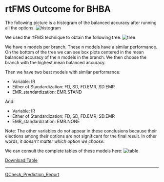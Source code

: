 # rtFMS Outcome for BHBA

The following picture is a histogram of the balanced accuracy after running all the options.
![histogram](https://github.com/JFMandujanoR/QCheck_Prediction_Report/blob/master/Hist_Binary_Bal_Acc_GLMNET_BHBA.png)

We used the rtFMS technique to obtain the following tree:
![tree](https://github.com/JFMandujanoR/QCheck_Prediction_Report/blob/master/Tree_Bal_Acc_GLMNET_BHBA.png)

We have n models per branch. These n models have a similar performance. On the bottom of the tree we can see box plots centered in the mean balanced accuracy of the n models in the branch. We then choose the branch with the highest mean balanced accuracy.

Then we have two best models with similar performance:

- Variable: IR
- Either of Standardization: FD, SD, FD.EMR, SD.EMR
- EMR_standardization: EMR.STAND

And: 

- Variable: IR
- Either of Standardization: FD, SD, FD.EMR, SD.EMR
- EMR_standardization: EMR.NONE

Note: The other variables do not appear in these conclusions because their elections among their options are not significant for the final result. In other words, _it doesn't matter which option we choose_.

We can consult the complete tables of these models here:
![table](https://github.com/JFMandujanoR/QCheck_Prediction_Report/blob/master/BHBA_tables.PNG)

[Download Table](https://github.com/JFMandujanoR/QCheck_Prediction_Report/blob/master/dat1_BHBA.xlsx)

_________________________________________________________________________________________________________________________________
[QCheck_Prediction_Report](https://github.com/JFMandujanoR/QCheck_Prediction_Report/blob/master/README.md)
